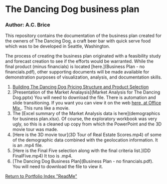 # The Dancing Dog business plan
### Author:  A.C. Brice

This repository contains the documentation of the business plan created for the owners of The Dancing Dog, a craft beer bar with quick serve food which was to be developed in Seattle, Washington.  

The process of creating the business plan originated with a feasibility study and forecast creation to see if the efforts would be warranted.   While the final product (minus financials) is located [here.](Business Plan - no financials.pdf), other supporting documents will be made available for demonstration purposes of visualization, analysis, and documentation skills.

1.  [Building The Dancing Dog Pricing Structure and Product Selection](PricingStructure.md)
2.  [Presentation of the Market Analaysis](Market Analysis for The Dancing Dog.pptx)  You will need to download the file.  There is automation and slide transitioning. If you want you can view it on the web [here, at Office Mix,](https://mix.office.com/watch/1othuz0n2uakb).  This runs like a movie.
3.  The [Excel summary of the Market Analysis data is here](demographics for business plan.xlsx).  Of course, the exploratory workbook was very ugly, so this is a cleaned up copy from which the PowerPoint and the 3D movie tour was made.  
4.  [Here is the 3D movie tour](3D Tour of Real Estate Scores.mp4) of some of the demographic data combined with the geolocation information.  It is an .mp4 file.
5.  [Here is the Final Five selection along with the final criteria list.](DD FinalFive.mp4)  It too is .mp4.
6.  [The Dancing Dog Business Plan](Business Plan - no financials.pdf).  You will need to download the file to view it.


[Return to Portfolio Index "ReadMe"](https://github.com/andrea345/Portfolio/blob/master/README.md)











